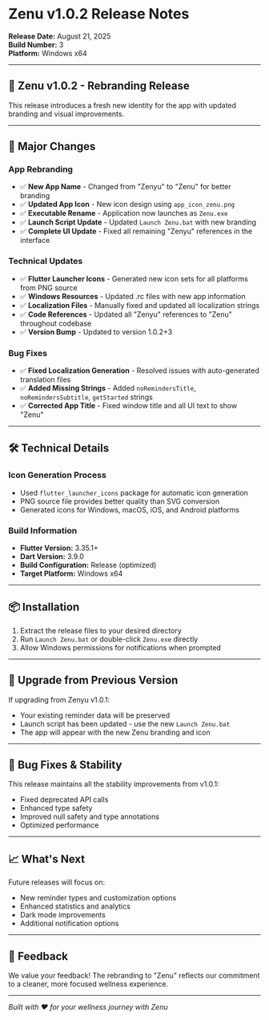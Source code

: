 # Zenu v1.0.2 Release Notes

**Release Date:** August 21, 2025  
**Build Number:** 3  
**Platform:** Windows x64

---

## 🎨 **Zenu v1.0.2 - Rebranding Release**

This release introduces a fresh new identity for the app with updated branding and visual improvements.

---

## 🔄 **Major Changes**

### **App Rebranding**

- ✅ **New App Name** - Changed from "Zenyu" to "Zenu" for better branding
- ✅ **Updated App Icon** - New icon design using `app_icon_zenu.png`  
- ✅ **Executable Rename** - Application now launches as `Zenu.exe`
- ✅ **Launch Script Update** - Updated `Launch Zenu.bat` with new branding
- ✅ **Complete UI Update** - Fixed all remaining "Zenyu" references in the interface

### **Technical Updates**

- ✅ **Flutter Launcher Icons** - Generated new icon sets for all platforms from PNG source
- ✅ **Windows Resources** - Updated .rc files with new app information
- ✅ **Localization Files** - Manually fixed and updated all localization strings
- ✅ **Code References** - Updated all "Zenyu" references to "Zenu" throughout codebase
- ✅ **Version Bump** - Updated to version 1.0.2+3

### **Bug Fixes**

- ✅ **Fixed Localization Generation** - Resolved issues with auto-generated translation files
- ✅ **Added Missing Strings** - Added `noRemindersTitle`, `noRemindersSubtitle`, `getStarted` strings
- ✅ **Corrected App Title** - Fixed window title and all UI text to show "Zenu"

---

## 🛠 **Technical Details**

### **Icon Generation Process**
- Used `flutter_launcher_icons` package for automatic icon generation
- PNG source file provides better quality than SVG conversion
- Generated icons for Windows, macOS, iOS, and Android platforms

### **Build Information**
- **Flutter Version:** 3.35.1+
- **Dart Version:** 3.9.0
- **Build Configuration:** Release (optimized)
- **Target Platform:** Windows x64

---

## 📦 **Installation**

1. Extract the release files to your desired directory
2. Run `Launch Zenu.bat` or double-click `Zenu.exe` directly
3. Allow Windows permissions for notifications when prompted

---

## 🔄 **Upgrade from Previous Version**

If upgrading from Zenyu v1.0.1:
- Your existing reminder data will be preserved
- Launch script has been updated - use the new `Launch Zenu.bat`
- The app will appear with the new Zenu branding and icon

---

## 🐛 **Bug Fixes & Stability**

This release maintains all the stability improvements from v1.0.1:
- Fixed deprecated API calls
- Enhanced type safety
- Improved null safety and type annotations
- Optimized performance

---

## 📈 **What's Next**

Future releases will focus on:
- New reminder types and customization options
- Enhanced statistics and analytics
- Dark mode improvements
- Additional notification options

---

## 💬 **Feedback**

We value your feedback! The rebranding to "Zenu" reflects our commitment to a cleaner, more focused wellness experience.

---

*Built with ❤️ for your wellness journey with Zenu*
